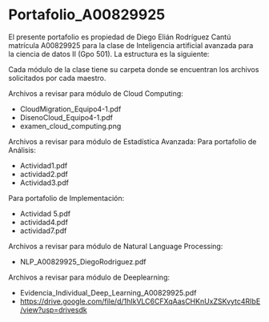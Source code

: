 # Portafolio_A00829925

El presente portafolio es propiedad de Diego Elián Rodríguez Cantú matrícula A00829925 para la clase de Inteligencia artificial avanzada para la ciencia de datos II (Gpo 501). La estructura es la siguiente:

Cada módulo de la clase tiene su carpeta donde se encuentran los archivos solicitados por cada maestro.

Archivos a revisar para módulo de Cloud Computing:
* CloudMigration_Equipo4-1.pdf
* DisenoCloud_Equipo4-1.pdf
* examen_cloud_computing.png

Archivos a revisar para módulo de Estadística Avanzada:
Para portafolio de Análisis:
* Actividad1.pdf
* actividad2.pdf
* Actividad3.pdf

Para portafolio de Implementación:
* Actividad 5.pdf
* actividad4.pdf
* actividad7.pdf

Archivos a revisar para módulo de Natural Language Processing:
* NLP_A00829925_DiegoRodriguez.pdf

Archivos a revisar para módulo de Deeplearning:
* Evidencia_Individual_Deep_Learning_A00829925.pdf
* https://drive.google.com/file/d/1hIkVLC6CFXqAasCHKnUxZSKvytc4RIbE/view?usp=drivesdk